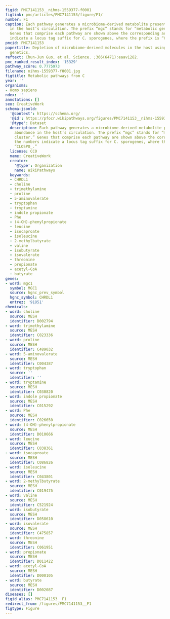 ```yaml
---
figid: PMC7141153__nihms-1559377-f0001
figlink: pmc/articles/PMC7141153/figure/F1/
number: F1
caption: Each pathway generates a microbiome-derived metabolite present at high abundance
  in the host’s circulation. The prefix “mgc” stands for “metabolic gene cluster.”
  Genes that comprise each pathway are shown above the corresponding arrows; the numbers
  indicate a locus tag suffix for C. sporogenes, where the prefix is “CLOSPO_.”
pmcid: PMC7141153
papertitle: Depletion of microbiome-derived molecules in the host using Clostridium
  genetics.
reftext: Chun-Jun Guo, et al. Science. ;366(6471):eaav1282.
pmc_ranked_result_index: '15329'
pathway_score: 0.7775973
filename: nihms-1559377-f0001.jpg
figtitle: Metabolic pathways from C
year: ''
organisms:
- Homo sapiens
ndex: ''
annotations: []
seo: CreativeWork
schema-jsonld:
  '@context': https://schema.org/
  '@id': https://pfocr.wikipathways.org/figures/PMC7141153__nihms-1559377-f0001.html
  '@type': Dataset
  description: Each pathway generates a microbiome-derived metabolite present at high
    abundance in the host’s circulation. The prefix “mgc” stands for “metabolic gene
    cluster.” Genes that comprise each pathway are shown above the corresponding arrows;
    the numbers indicate a locus tag suffix for C. sporogenes, where the prefix is
    “CLOSPO_.”
  license: CC0
  name: CreativeWork
  creator:
    '@type': Organization
    name: WikiPathways
  keywords:
  - CHRDL1
  - choline
  - trimethylamine
  - proline
  - 5-aminovalerate
  - tryptophan
  - tryptamine
  - indole propionate
  - Phe
  - (4-OH)-phenylpropionate
  - leucine
  - isocaproate
  - isoleucine
  - 2-methylbutyrate
  - valine
  - isobutyrate
  - isovalerate
  - threonine
  - propionate
  - acetyl-CoA
  - butyrate
genes:
- word: mgc1
  symbol: MGC1
  source: hgnc_prev_symbol
  hgnc_symbol: CHRDL1
  entrez: '91851'
chemicals:
- word: choline
  source: MESH
  identifier: D002794
- word: trimethylamine
  source: MESH
  identifier: C023336
- word: proline
  source: MESH
  identifier: C489032
- word: 5-aminovalerate
  source: MESH
  identifier: C004387
- word: tryptophan
  source: ''
  identifier: ''
- word: tryptamine
  source: MESH
  identifier: C030820
- word: indole propionate
  source: MESH
  identifier: C015292
- word: Phe
  source: MESH
  identifier: C026650
- word: (4-OH)-phenylpropionate
  source: MESH
  identifier: D010666
- word: leucine
  source: MESH
  identifier: C038361
- word: isocaproate
  source: MESH
  identifier: C086826
- word: isoleucine
  source: MESH
  identifier: C043801
- word: 2-methylbutyrate
  source: MESH
  identifier: C019475
- word: valine
  source: MESH
  identifier: C521924
- word: isobutyrate
  source: MESH
  identifier: D058610
- word: isovalerate
  source: MESH
  identifier: C475857
- word: threonine
  source: MESH
  identifier: C061951
- word: propionate
  source: MESH
  identifier: D011422
- word: acetyl-CoA
  source: MESH
  identifier: D000105
- word: butyrate
  source: MESH
  identifier: D002087
diseases: []
figid_alias: PMC7141153__F1
redirect_from: /figures/PMC7141153__F1
figtype: Figure
---
```

